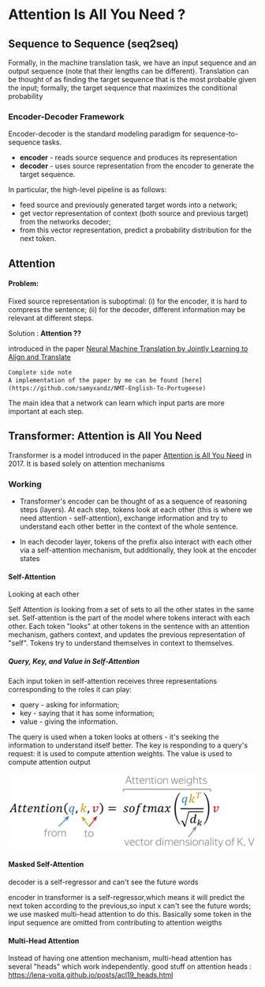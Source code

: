 # Attention Is All You Need ?

## Sequence to Sequence (seq2seq)

Formally, in the machine translation task, we have an input sequence and an output sequence (note that their lengths can be different). Translation can be thought of as finding the target sequence that is the most probable given the input; formally, the target sequence that maximizes the conditional probability 

### Encoder-Decoder Framework

Encoder-decoder is the standard modeling paradigm for sequence-to-sequence tasks.

- <b>encoder</b> - reads source sequence and produces its representation
- <b>decoder</b> - uses source representation from the encoder to generate the target sequence.

In particular, the high-level pipeline is as follows:

- feed source and previously generated target words into a network;
- get vector representation of context (both source and previous target) from the networks decoder;
- from this vector representation, predict a probability distribution for the next token.

## Attention 

#### Problem: 
Fixed source representation is suboptimal:
(i) for the encoder, it is hard to compress the sentence; 
(ii) for the decoder, different information may be relevant at different steps.

Solution : <b>Attention ??</b>

introduced in the paper [Neural Machine Translation by Jointly Learning to Align and Translate](https://arxiv.org/pdf/1409.0473)

    Complete side note 
    A implementation of the paper by me can be found [here](https://github.com/samyxandz/NMT-English-To-Portugeese)

The main idea that a network can learn which input parts are more important at each step. 

## Transformer: Attention is All You Need

Transformer is a model introduced in the paper [Attention is All You Need](https://arxiv.org/pdf/1706.03762) in 2017. It is based solely on attention mechanisms

### Working

- Transformer's encoder can be thought of as a sequence of reasoning steps (layers). At each step, tokens look at each other (this is where we need attention - self-attention), exchange information and try to understand each other better in the context of the whole sentence.

- In each decoder layer, tokens of the prefix also interact with each other via a self-attention mechanism, but additionally, they look at the encoder states

#### Self-Attention
Looking at each other 

Self Attention is looking from a set of sets to all the other states in the same set.
Self-attention is the part of the model where tokens interact with each other. Each token "looks" at other tokens in the sentence with an attention mechanism, gathers context, and updates the previous representation of "self".
Tokens try to understand themselves in context to themselves.

##### Query, Key, and Value in Self-Attention

Each input token in self-attention receives three representations corresponding to the roles it can play:

- query - asking for information;
- key - saying that it has some information;
- value - giving the information.

The query is used when a token looks at others - it's seeking the information to understand itself better. The key is responding to a query's request: it is used to compute attention weights. The value is used to compute attention output

![Formula](image.png)

#### Masked Self-Attention

decoder is a self-regressor and can't see the future words

encoder in transformer is a self-regressor,which means it will predict the next token according to the previous,so input x can't see the future words;
we use masked multi-head attention to do this.
Basically some token in the input sequence are omitted from contributing to attention weigths

#### Multi-Head Attention

Instead of having one attention mechanism, multi-head attention has several "heads" which work independently.
good stuff on attention heads :
https://lena-voita.github.io/posts/acl19_heads.html 


